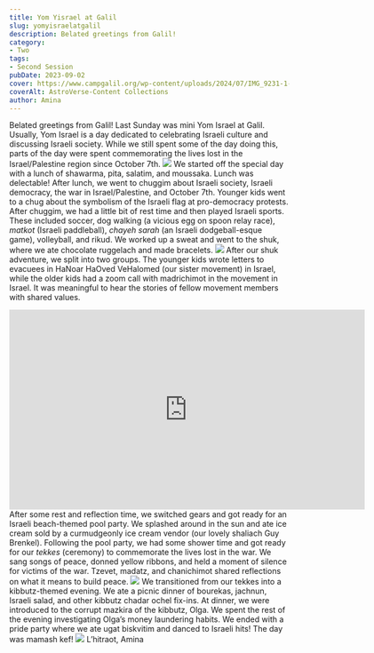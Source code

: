 ```yaml
---
title: Yom Yisrael at Galil
slug: yomyisraelatgalil
description: Belated greetings from Galil!
category:
- Two
tags:
- Second Session
pubDate: 2023-09-02
cover: https://www.campgalil.org/wp-content/uploads/2024/07/IMG_9231-1-1024x683.jpg
coverAlt: AstroVerse-Content Collections
author: Amina
---
```

Belated greetings from Galil!
Last Sunday was mini Yom Israel at Galil. Usually, Yom Israel is a day dedicated to celebrating Israeli culture and discussing Israeli society. While we still spent some of the day doing this, parts of the day were spent commemorating the lives lost in the Israel/Palestine region since October 7th.
<img src="https://www.campgalil.org/wp-content/uploads/2024/07/IMG_9231-1-1024x683.jpg"/>
We started off the special day with a lunch of shawarma, pita, salatim, and moussaka. Lunch was delectable! After lunch, we went to chuggim about Israeli society, Israeli democracy, the war in Israel/Palestine, and October 7th. Younger kids went to a chug about the symbolism of the Israeli flag at pro-democracy protests.
After chuggim, we had a little bit of rest time and then played Israeli sports. These included soccer, dog walking (a vicious egg on spoon relay race), <em>matkot</em> (Israeli paddleball), <em>chayeh sarah</em> (an Israeli dodgeball-esque game), volleyball, and rikud. We worked up a sweat and went to the shuk, where we ate chocolate ruggelach and made bracelets.
<img src="https://www.campgalil.org/wp-content/uploads/2024/07/IMG_9337.jpg"/>
After our shuk adventure, we split into two groups. The younger kids wrote letters to evacuees in HaNoar HaOved VeHalomed (our sister movement) in Israel, while the older kids had a zoom call with madrichimot in the movement in Israel. It was meaningful to hear the stories of fellow movement members with shared values.
<iframe allow="accelerometer; autoplay; clipboard-write; encrypted-media; gyroscope; picture-in-picture; web-share" allowfullscreen="" frameborder="0" height="360" referrerpolicy="strict-origin-when-cross-origin" src="https://www.youtube.com/embed/2O5lGTXH1aY?feature=oembed" title="Yom Yisrael Tekes 2024" width="640"></iframe>
After some rest and reflection time, we switched gears and got ready for an Israeli beach-themed pool party. We splashed around in the sun and ate ice cream sold by a curmudgeonly ice cream vendor (our lovely shaliach Guy Brenkel). Following the pool party, we had some shower time and got ready for our <em>tekkes</em> (ceremony) to commemorate the lives lost in the war. We sang songs of peace, donned yellow ribbons, and held a moment of silence for victims of the war. Tzevet, madatz, and chanichimot shared reflections on what it means to build peace.
<img src="https://www.campgalil.org/wp-content/uploads/2024/07/IMG_9268-1024x683.jpg"/>
We transitioned from our tekkes into a kibbutz-themed evening. We ate a picnic dinner of bourekas, jachnun, Israeli salad, and other kibbutz chadar ochel fix-ins. At dinner, we were introduced to the corrupt mazkira of the kibbutz, Olga. We spent the rest of the evening investigating Olga’s money laundering habits. We ended with a pride party where we ate ugat biskvitim and danced to Israeli hits! The day was mamash kef!
<img src="https://www.campgalil.org/wp-content/uploads/2024/07/IMG_9403-1-1024x683.jpg"/>
L’hitraot,
Amina

